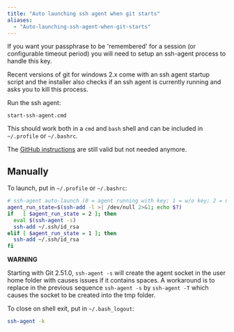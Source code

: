 ```yaml
---
title: "Auto launching ssh agent when git starts"
aliases:
  - "Auto-launching-ssh-agent-when-git-starts"
---
```

If you want your passphrase to be 'remembered' for a session (or configurable timeout period) you will need to setup an ssh-agent process to handle this key.

Recent versions of git for windows 2.x come with an ssh agent startup script and the installer also checks if an ssh agent is currently running and asks you to kill this process.

Run the ssh agent:

    start-ssh-agent.cmd

This should work both in a `cmd` and `bash` shell and can be included in `~/.profile` or `~/.bashrc`.

The [GitHub instructions](https://help.github.com/articles/working-with-ssh-key-passphrases/#auto-launching-ssh-agent-on-msysgit) are still valid but not needed anymore.

## Manually

To launch, put in `~/.profile` or `~/.bashrc`:

```bash
# ssh-agent auto-launch (0 = agent running with key; 1 = w/o key; 2 = not run.)
agent_run_state=$(ssh-add -l >| /dev/null 2>&1; echo $?)
if   [ $agent_run_state = 2 ]; then
  eval $(ssh-agent -s)
  ssh-add ~/.ssh/id_rsa
elif [ $agent_run_state = 1 ]; then
  ssh-add ~/.ssh/id_rsa
fi
```
**WARNING**

 Starting with Git 2.51.0, `ssh-agent -s` will create the agent socket in the user home folder with causes issues if it contains spaces. A workaround is to
replace in the previous sequence `ssh-agent -s` by `ssh-agent -T` which causes the socket to be created into the tmp folder.

To close on shell exit, put in `~/.bash_logout`:

```bash
ssh-agent -k
```